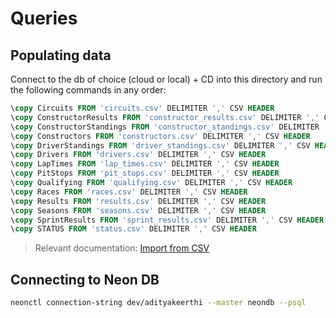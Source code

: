 # Queries

## Populating data
Connect to the db of choice (cloud or local) + CD into this directory and run the following commands in any order:
```sql
\copy Circuits FROM 'circuits.csv' DELIMITER ',' CSV HEADER
\copy ConstructorResults FROM 'constructor_results.csv' DELIMITER ',' CSV HEADER
\copy ConstructorStandings FROM 'constructor_standings.csv' DELIMITER ',' CSV HEADER
\copy Constructors FROM 'constructors.csv' DELIMITER ',' CSV HEADER
\copy DriverStandings FROM 'driver_standings.csv' DELIMITER ',' CSV HEADER
\copy Drivers FROM 'drivers.csv' DELIMITER ',' CSV HEADER
\copy LapTimes FROM 'lap_times.csv' DELIMITER ',' CSV HEADER
\copy PitStops FROM 'pit_stops.csv' DELIMITER ',' CSV HEADER
\copy Qualifying FROM 'qualifying.csv' DELIMITER ',' CSV HEADER
\copy Races FROM 'races.csv' DELIMITER ',' CSV HEADER
\copy Results FROM 'results.csv' DELIMITER ',' CSV HEADER
\copy Seasons FROM 'seasons.csv' DELIMITER ',' CSV HEADER
\copy SprintResults FROM 'sprint_results.csv' DELIMITER ',' CSV HEADER
\copy STATUS FROM 'status.csv' DELIMITER ',' CSV HEADER
```
> Relevant documentation: [Import from CSV](https://neon.tech/docs/import/import-from-csv)

## Connecting to Neon DB


```bash
neonctl connection-string dev/adityakeerthi --master neondb --psql
```